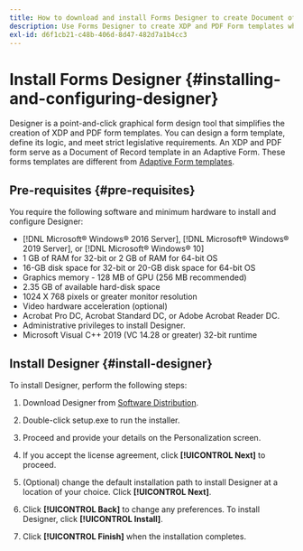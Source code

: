 ```yaml
---
title: How to download and install Forms Designer to create Document of Record templates?  
description: Use Forms Designer to create XDP and PDF Form templates which serve as a template for a Document of Record.
exl-id: d6f1cb21-c48b-406d-8d47-482d7a1b4cc3
---
```

# Install Forms Designer {#installing-and-configuring-designer}

Designer is a point-and-click graphical form design tool that simplifies the creation of XDP and PDF form templates. You can design a form template, define its logic, and meet strict legislative requirements. An XDP and PDF form serve as a Document of Record template in an Adaptive Form. These forms templates are different from [Adaptive Form templates](template-editor.md).

## Pre-requisites {#pre-requisites}

You require the following software and minimum hardware to install and configure Designer:

* [!DNL Microsoft® Windows® 2016 Server], [!DNL Microsoft® Windows® 2019 Server], or [!DNL Microsoft® Windows® 10]
* 1 GB of RAM for 32-bit or 2 GB of RAM for 64-bit OS
* 16-GB disk space for 32-bit or 20-GB disk space for 64-bit OS
* Graphics memory - 128 MB of GPU (256 MB recommended)
* 2.35 GB of available hard-disk space
* 1024 X 768 pixels or greater monitor resolution
* Video hardware acceleration (optional)
* Acrobat Pro DC, Acrobat Standard DC, or Adobe Acrobat Reader DC.
* Administrative privileges to install Designer.
* Microsoft Visual C++ 2019 (VC 14.28 or greater) 32-bit runtime

## Install Designer {#install-designer}

To install Designer, perform the following steps:

1. Download Designer from [Software Distribution](https://experience.adobe.com/downloads).

1. Double-click setup.exe to run the installer.
1. Proceed and provide your details on the Personalization screen.
1. If you accept the license agreement, click **[!UICONTROL Next]** to proceed.
1. (Optional) change the default installation path to install Designer at a location of your choice. Click **[!UICONTROL Next]**.
1. Click **[!UICONTROL Back]** to change any preferences. To install Designer, click **[!UICONTROL Install]**.
1. Click **[!UICONTROL Finish]** when the installation completes.
